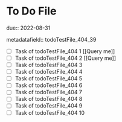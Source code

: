 # To Do File

due:: 2022-08-31

metadatafield:: todoTestFile_404_39

- [ ] Task of todoTestFile_404 1 [[Query me]]
- [ ] Task of todoTestFile_404 2 [[Query me]]
- [ ] Task of todoTestFile_404 3
- [ ] Task of todoTestFile_404 4
- [ ] Task of todoTestFile_404 5
- [ ] Task of todoTestFile_404 6
- [ ] Task of todoTestFile_404 7
- [ ] Task of todoTestFile_404 8
- [ ] Task of todoTestFile_404 9
- [ ] Task of todoTestFile_404 10